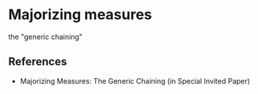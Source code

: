 # Majorizing measures

the "generic chaining"


## References

* Majorizing Measures: The Generic Chaining (in Special Invited Paper)
